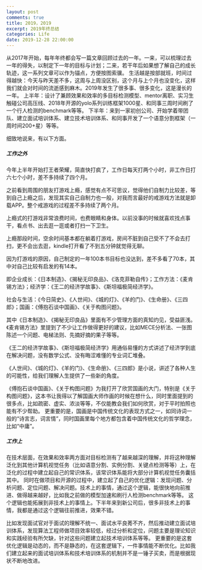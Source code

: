 ```yaml
---
layout: post
comments: true
title: 2019，2019
excerpt: 2019年终总结
categories: Life
date: 2019-12-28 22:00:00
---
```


从2017年开始，每年年终都会写一篇文章回顾过去的一年。一来，可以梳理过去一年的得失，以制定下一年的目标与计划；二来，若干年后如果想了解自己的成长轨迹，这一系列文章可以作为锚点，方便按图索骥。
生活越是按部就班，时间过得越快：今天与昨天差不多，这周与上周没区别，这个月与上个月也没变化，这样我们就会对时间的流逝感到麻木。2019年发生了很多事、很多变化，这是漫长的一年。
上半年：设计了兼顾效果和效率的多目标检测模型、mentor离职、实习生触碰公司高压线、2018年开源的yolo系列训练框架1000星、和同事三周时间刷了一个行人检测的benchmark等等。
下半年：来到一家初创公司、开始学着带团队、建立面试培训体系、建立技术培训体系、和同事开发了一个语意分割框架（一周时间200+星）等等。

细致地说来，有以下方面。

##### 工作之外

今年上半年开始打王者荣耀，简直快打疯了，工作日每天打两个小时，非工作日打六七个小时，差不多持续了四个月。

之前看到周围的朋友打游戏上瘾，感觉有点不可思议，觉得他们自制力比较差，等到自己上瘾之后，发现其实自己自制力也一般，对我而言最好的戒游戏方法就是卸载APP。整个戒游戏的过程差不多持续了两个月。

上瘾式的打游戏非常浪费时间，也费眼睛和身体。以前没事的时候就喜欢找点事干，看点书、出去逛一逛或者打扫一下卫生。

上瘾那段时间，空余时间基本都在躺着打游戏，房间不脏到自己受不了不会去打扫，更不会出去逛，kindle打开看了不到五分钟就觉得无聊。

因为打游戏的原因，自己制定的一年100本书目标也没达到，差不多看了70本，其中对自己比较有启发的有14本。

即企业成长：《日本制造》、《揭秘无印良品》、《洛克菲勒自传》；工作方法：《麦肯锡方法》；经济学：《王二的经济学故事》、《斯坦福极简经济学》。

社会与生活：《今日简史》、《人世间》、《城的灯》、《羊的门》、《生命册》、《三四郎》；国画：《傅抱石谈中国画》、《关于构图问题》。

其中《日本制造》、《揭秘无印良品》里面有不少管理方面的真知灼见，受益匪浅。《麦肯锡方法》里提到了不少让工作做得更好的建议，比如MECE分析法、一张图陈述一个问题、电梯法则、先摘好摘的果子等等。

《王二的经济学故事》、《斯坦福极简经济学》用通俗易懂的方式讲述了经济学到底在解决问题，没有数学公式、没有晦涩难懂的专业词汇堆叠。

《人世间》、《城的灯》、《羊的门》、《生命册》、《三四郎》是小说，讲述了各种人生的可能性，给我们理解人生提供了一些新的角度。

《傅抱石谈中国画》、《关于构图问题》为我打开了欣赏国画的大门，特别是《关于构图问题》，这本书让我得以了解国画大师作画的时候在想什么，同时里面提到的很多点，比如疏密、虚实、浓淡等等，不仅能教会我们如何欣赏，对于平时拍照也能有不少帮助。
更重要的是，国画是中国传统文化的表现方式之一，如同诗词一般的“诗言志，词言情”，同时国画里每个地方都包含着中国传统文化的哲学理念，比如“中庸”。

##### 工作上

在技术层面，在效果和效率两方面对目标检测有了越来越深的理解，并将这种理解泛化到其他计算机视觉任务（比如语意分割、实例分割、关键点检测等等）上，在泛化的过程中建立起自己的常识体系，该常识体系能将大部分计算机视觉任务囊括其中。
同时在做项目和开源的过程中，建立起了自己的优化逻辑：发现问题、分析问题、定位问题、解决问题。技术上的事情，通过这个逻辑，能很快地向前推进、做得越来越好，比如我之前做的模型加速和刷行人检测benchmark等等。
这个逻辑也能拓展到非技术上的事情上。下半年来到新公司后，很多非技术上的事情，我都是通过这个逻辑往前推进，效果不错。

比如发现面试官对于面试的理解不统一、面试水平良莠不齐，然后推动建立面试培训体系，发现算法工程师做项目效率较低，经过分析和定位，问题主要是理论知识和实践经验有所欠缺，针对这些问题建立起技术培训体系等等。
更重要的是这套优化逻辑是动态的，而不是静态的，在这套逻辑下，一件事情能不断优化。比如我们建立起来的面试培训体系和技术培训体系的机制并不是一锤子买卖，而是根据现状不断地改进。
